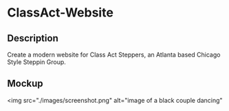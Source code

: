 # ClassAct-Website

## Description
Create a modern website for Class Act Steppers, an Atlanta based Chicago Style Steppin Group.

## Mockup
<img src="./images/screenshot.png" alt="image of a black couple dancing"
